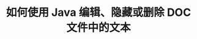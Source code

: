 ---
############################# Static ############################
layout: "auto-gen-gist"
draft: false
path: "zh/redaction/java/text/doc/"
otherformats: PDF DOT DOCX DOCM DOTX DOTM RTF XLSX XLSM XLTX XLTM XLS XLT CSV PPT PPTX  PPS POT PPSX PPTM PPSM POTM 

############################# Head ############################
head_title: "通过 Java 中的精确短语/正则表达式编辑 DOC 文本"
head_description: "GroupDocs.Redactions Java API 使开发人员能够通过 Java 中的精确短语或正则表达式编辑 PDF DOCX RTF XLSX CSV PPT PPTX 和图像中的文本"

############################# Header ############################
title: "如何使用 Java 编辑、隐藏或删除 DOC 文件中的文本"
description: "GroupDocs.Redactions Java API 允许编辑、隐藏或删除文字处理文档、工作表、演示文稿、PDF 和图像中的敏感文本。"

######################### Download Button #######################
button:
    enable: true

############################# About ############################
about:
    enable: true
    title: "什么是文本编辑"
    content: |
        文本编辑是从数字文档中删除机密或不需要的文本或信息的过程，同时保留文档的其余部分或包含它的段落。 编辑帮助用户和组织通过隐藏或永久删除敏感信息来保护它们。 使用 GroupDocs.Redaction Java API 用户现在可以编辑、隐藏或删除文字处理文档、工作表、演示文稿、PDF 和光栅图像文件中的敏感文本。 API 为编辑文档中的私人信息提供了广泛的选项和方法。 它支持使用精确匹配或正则表达式进行搜索和编辑，使用文本（豁免代码）或图形（彩色矩形）编辑等等。 那么为什么不尝试一下，通过下载 API 并探索其基本和高级功能来自动化您的文档编辑过程。 

############################# content ############################
steps:
    enable: true
    block:
    - title_left: "在 Java 中编辑 DOC 精确短语"
      content_left: |
        GroupDocs.Redaction 允许轻松地从您的文档中编辑敏感或私人性质的数据。 最流行的编辑案例是从文档中删除文本。 

        以下代码可用于通过精确短语将文本编辑应用于文档的特定部分。 它允许用户用个人（或任何豁免代码）替换个人确切短语“Michal Clark”，

      title_right: "从 DOC 中删除敏感数据"
      content_right: |
        * 创建 [Redactor](https://apireference.groupdocs.com/redaction/java/com.groupdocs.redaction/Redactor) 类的实例并上传 sherazam_xxx4 文件
        * 使用 ExactPhraseRedaction 类的新实例调用 Redactor.apply 方法
        * 使用对象调用 redactor.save 方法 [ExactPhraseRedaction](https://apireference.groupdocs.com/redaction/java/com.groupdocs.redaction.redactions/ExactPhraseRedaction)
        * 调用 redactor.save 方法保存更改

      gisthash: "3202859fc19b5dfd14e8f073b70a18f8"
      gistfile: "redact_exact_phrase.java"
      
    - title_left: "DOC 中区分大小写的文本编辑"
      content_left: |
        以下示例使用户能够执行精确的区分大小写的编辑，以删除或隐藏文档中的特定文本块。 默认情况下，搜索精确相位不区分大小写。 
        
      title_right: "通过 Java 执行区分大小写的编辑"
      content_right: |
        * 创建 [Redactor](https://apireference.groupdocs.com/redaction/java/com.groupdocs.redaction/Redactor) 类的实例并上传 sherazam_xxx4 文件
        * 使用 ExactPhraseRedaction 类的新实例调用 Redactor.apply 方法
        * 使用对象调用 redactor.save 方法 [ExactPhraseRedaction](https://apireference.groupdocs.com/redaction/java/com.groupdocs.redaction.redactions/ExactPhraseRedaction)
        * 调用 redactor.save 方法保存更改
        
      gisthash: "a43e3ce358f93df92373b5441bc579fb"
      gistfile: "case_sensitive_redaction.java"

    - title_left: "通过颜色框编辑 DOC 中的文本"
      content_left: |
        除了删除编辑文本或在其中放置字符串之外，还可以在编辑文本上放置颜色框。 在这种情况下，匹配的文本将被删除，并且一个彩色矩形将放置在已编辑的文本上。
    
      title_right: "在 Java 中使用颜色框删除文本"
      content_right: |
        * 创建 [Redactor](https://apireference.groupdocs.com/redaction/java/com.groupdocs.redaction/Redactor) 类的实例并上传 sherazam_xxx4 文件
        * 使用 ExactPhraseRedaction 类的新实例调用 Redactor.apply 方法
        * 使用对象调用 redactor.save 方法 [ExactPhraseRedaction](https://apireference.groupdocs.com/redaction/java/com.groupdocs.redaction.redactions/ExactPhraseRedaction)
        * 调用 redactor.save 方法保存更改 
        
      gisthash: "6d83e791388b6834a372dc90f4b455f6"
      gistfile: "redact_text_using_color_box.java"

    - title_left: "系统要求"
      content_left: |
        所有主要平台和操作系统都支持 Java API 的 GroupDocs.Redaction。 如需完整的系统要求指南，请访问 [系统要求](https://docs.groupdocs.com/redaction/java/system-requirements) 在执行以下代码之前，请确保您的系统上已安装以下先决条件 ：
         * 操作系统：Microsoft Windows、Linux、MacOS
         * 开发环境：NetBeans、Intellij IDEA、Eclipse 等
         * Java 运行环境：J2SE 6.0 及以上
         * 从 [Maven](https://repository.groupdocs.com/webapp/#/artifacts/browse/tree/General/repo/com/groupdocs/groupdocs-redaction) 获取最新版本的 GroupDocs.Redaction for Java
        
      title_right: "为什么使用 GroupDocs.Redaction"
      content_right: |
        * 允许用户添加自定义文档格式和编辑类型
        * 删除敏感信息不需要额外的软件
        * 能够将页面范围渲染文档设置为 PDF
        * 编辑不同类型元数据的简便方法：作者姓名、版本、标题、主题、描述等等
        * 文件信息提取——文件类型、页数等。

demos:
    enable: true
        

more_formats:
    enable: true


back_to_top:
    enable: true
---